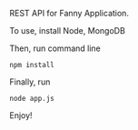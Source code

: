 REST API for Fanny Application.

To use, install Node, MongoDB

Then, run command line 

`npm install`

Finally, run 

`node app.js`

Enjoy!